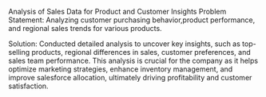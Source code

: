 Analysis of Sales Data for Product and Customer Insights
Problem Statement: Analyzing customer purchasing behavior,product performance, and regional sales trends for various products.

Solution: Conducted detailed analysis to uncover key insights, such as top-selling products, regional differences in sales,
customer preferences, and sales team performance. This analysis is crucial for the company as it helps optimize marketing strategies,
enhance inventory management, and improve salesforce allocation, ultimately driving profitability and customer satisfaction.
